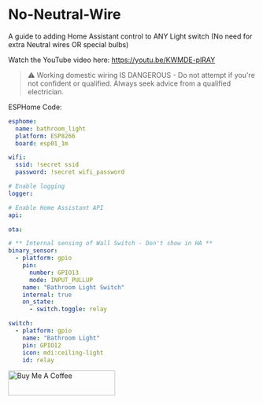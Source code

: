 # No-Neutral-Wire
 A guide to adding Home Assistant control to ANY Light switch (No need for extra Neutral wires OR special bulbs)

Watch the YouTube video here: https://youtu.be/KWMDE-plRAY


> :warning: Working domestic wiring IS DANGEROUS - Do not attempt if you're not confident or qualified. Always seek advice from a qualified electrician.




ESPHome Code:

```yaml
esphome:
  name: bathroom_light
  platform: ESP8266
  board: esp01_1m

wifi:
  ssid: !secret ssid
  password: !secret wifi_password

# Enable logging
logger:

# Enable Home Assistant API
api:

ota:

# ** Internal sensing of Wall Switch - Don't show in HA **
binary_sensor:
  - platform: gpio
    pin:
      number: GPIO13
      mode: INPUT_PULLUP
    name: "Bathroom Light Switch"
    internal: true
    on_state:
      - switch.toggle: relay

switch:
  - platform: gpio
    name: "Bathroom Light"
    pin: GPIO12
    icon: mdi:ceiling-light
    id: relay
```

<a href="https://www.buymeacoffee.com/3ative" target="_blank"><img src="https://cdn.buymeacoffee.com/buttons/default-blue.png" alt="Buy Me A Coffee" style="height: 51px !important;width: 217px !important;" ></a>
